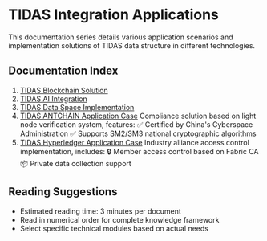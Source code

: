 # TIDAS Integration Applications

This documentation series details various application scenarios and implementation solutions of TIDAS data structure in different technologies.

## Documentation Index

1. [TIDAS Blockchain Solution](TIDAS-to-blockchain.md)
2. [TIDAS AI Integration](TIDAS-to-AI.md)
3. [TIDAS Data Space Implementation](TIDAS-to-data-space.md)
4. [TIDAS ANTCHAIN Application Case](TIDAS-to-ANTCHAIN.md)
   Compliance solution based on light node verification system, features:
   ✅ Certified by China's Cyberspace Administration
   ✅ Supports SM2/SM3 national cryptographic algorithms
5. [TIDAS Hyperledger Application Case](TIDAS-to-Hyperledger.md)
   Industry alliance access control implementation, includes:
   🔒 Member access control based on Fabric CA
   📦 Private data collection support

## Reading Suggestions

- Estimated reading time: 3 minutes per document
- Read in numerical order for complete knowledge framework
- Select specific technical modules based on actual needs
